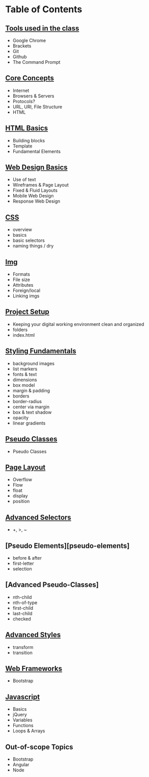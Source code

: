 Table of Contents
=================

[Tools used in the class][tools]
------------------
* Google Chrome
* Brackets
* Git
* Github
* The Command Prompt

[Core Concepts][concepts]
------------------
* Internet
* Browsers & Servers
* Protocols?
* URL, URI, File Structure
* HTML

[HTML Basics][html]
-----------------
* Building blocks
* Template
* Fundamental Elements


[Web Design Basics][design]
-----------------
* Use of text
* Wireframes & Page Layout
* Fixed & Fluid Layouts
* Mobile Web Design
* Response Web Design

[CSS][css]
-----------------
* overview
* basics
* basic selectors
* naming things / dry

[Img][img]
----------
* Formats
* File size
* Attributes
* Foreign/local
* Linking imgs

[Project Setup][project]
-----------------
* Keeping your digital working environment clean and organized
* folders
* index.html

[Styling Fundamentals][styling]
---------------
* background images
* list markers
* fonts & text
* dimensions
* box model
* margin & padding
* borders
* border-radius
* center via margin
* box & text shadow
* opacity
* linear gradients


[Pseudo Classes][pseudo]
-------------------
* Pseudo Classes


[Page Layout][layout]
--------------------
* Overflow
* Flow
* float
* display
* position


[Advanced Selectors][selectors]
--------------------
* +, >, ~

[Pseudo Elements][pseudo-elements]
--------------------
* before & after
* first-letter
* selection

[Advanced Pseudo-Classes]
--------------------
* nth-child
* nth-of-type
* first-child
* last-child
* checked

[Advanced Styles][styling-advanced]
----------------
* transform
* transition

[Web Frameworks][frameworks]
----------------
* Bootstrap

[Javascript][js]
----------------
* Basics
* jQuery
* Variables
* Functions
* Loops & Arrays


Out-of-scope Topics
---------------
* Bootstrap
* Angular
* Node






[tools]: Class-Tools "Class Tools"
[concepts]: Core-Concepts
[html]: Html-Fundamentals
[design]: Web-Design
[css]: CSS-Basics
[img]: Images-on-the-Web
[project]: Project-Management
[styling]: Styling-Basics
[pseudo]: Selectors#pseudo-classes
[layout]: Page-Layout
[selectors]: Selectors
[styling-advanced]: Advanced-Styling
[frameworks]: Web-Frameworks
[js]: Javascript